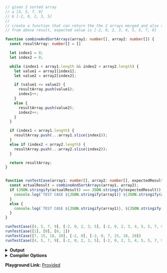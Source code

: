 
```ts
// given 2 sorted array
// a [4, 5, 7, 9]
// b [-2, 0, 2, 3, 5]
//
// create a function that can return the the 2 arrays merged and also sorted
// from above result, expected value is [-2, 0, 2, 3, 4, 5, 5, 7, 9]

function combineAndSortArrays(array1: number[], array2: number[]) {
  const resultArray: number[] = []

  let index1 = 0;
  let index2 = 0;

  while (index1 < array1.length && index2 < array2.length) {
    let value1 = array1[index1];
    let value2 = array2[index2];

    if (value1 <= value2) {
      resultArray.push(value1);
      index1++;
    }
    else {
      resultArray.push(value2);
      index2++;
    }
  }

  if (index1 < array1.length) {
    resultArray.push(...array1.slice(index1));
  }
  else if (index2 < array2.length) {
    resultArray.push(...array2.slice(index2));
  }

  return resultArray;
}


function runTestCase(array1: number[], array2: number[], expectedResult: number[]) {
  const actualResult = combineAndSortArrays(array1, array2);
  if (JSON.stringify(actualResult) === JSON.stringify(expectedResult)) {
    console.log(`TEST CASE ${JSON.stringify(array1)} ${JSON.stringify(array2)} - PASS`)
  }
  else {
    console.log(`TEST CASE ${JSON.stringify(array1)}, ${JSON.stringify(array2)} FAILED - ACTUAL VALUE = ${JSON.stringify(actualResult)}`)
  }
}

runTestCase([4, 5, 7, 9], [-2, 0, 2, 3, 5], [-2, 0, 2, 3, 4, 5, 5, 7, 9])
runTestCase([1], [0], [0, 1])
runTestCase([7, 15, 18, 20], [-2, 0], [-2, 0, 7, 15, 18, 20])
runTestCase([4, 5, 7, 9], [-2, 0, 2, 3, 5], [-2, 0, 2, 3, 4, 5, 5, 7, 9])
```



<details><summary><b>Output</b></summary>

```ts
"use strict";
// given 2 sorted array
// a [4, 5, 7, 9]
// b [-2, 0, 2, 3, 5]
//
// create a function that can return the the 2 arrays merged and also sorted
// from above result, expected value is [-2, 0, 2, 3, 4, 5, 5, 7, 9]
function combineAndSortArrays(array1, array2) {
    const resultArray = [];
    let index1 = 0;
    let index2 = 0;
    while (index1 < array1.length && index2 < array2.length) {
        let value1 = array1[index1];
        let value2 = array2[index2];
        if (value1 <= value2) {
            resultArray.push(value1);
            index1++;
        }
        else {
            resultArray.push(value2);
            index2++;
        }
    }
    if (index1 < array1.length) {
        resultArray.push(...array1.slice(index1));
    }
    else if (index2 < array2.length) {
        resultArray.push(...array2.slice(index2));
    }
    return resultArray;
}
function runTestCase(array1, array2, expectedResult) {
    const actualResult = combineAndSortArrays(array1, array2);
    if (JSON.stringify(actualResult) === JSON.stringify(expectedResult)) {
        console.log(`TEST CASE ${JSON.stringify(array1)} ${JSON.stringify(array2)} - PASS`);
    }
    else {
        console.log(`TEST CASE ${JSON.stringify(array1)}, ${JSON.stringify(array2)} FAILED - ACTUAL VALUE = ${JSON.stringify(actualResult)}`);
    }
}
runTestCase([4, 5, 7, 9], [-2, 0, 2, 3, 5], [-2, 0, 2, 3, 4, 5, 5, 7, 9]);
runTestCase([1], [0], [0, 1]);
runTestCase([7, 15, 18, 20], [-2, 0], [-2, 0, 7, 15, 18, 20]);
runTestCase([4, 5, 7, 9], [-2, 0, 2, 3, 5], [-2, 0, 2, 3, 4, 5, 5, 7, 9]);

```


</details>


<details><summary><b>Compiler Options</b></summary>

```json
{
  "compilerOptions": {
    "strict": true,
    "noImplicitAny": true,
    "strictNullChecks": true,
    "strictFunctionTypes": true,
    "strictPropertyInitialization": true,
    "strictBindCallApply": true,
    "noImplicitThis": true,
    "noImplicitReturns": true,
    "alwaysStrict": true,
    "esModuleInterop": true,
    "declaration": true,
    "target": "ES2017",
    "jsx": "react",
    "module": "ESNext",
    "moduleResolution": "node"
  }
}
```


</details>

**Playground Link:** [Provided](https://www.typescriptlang.org/play/?#code/PTAEHMEsDcFMDtQCZQGcD2AnALrAJqAIaaaECeAUCEaANoAsANKAKzMDszAnALpVgAjOgFokzAAzMxoAMzMWfEP1ABjTLEK4aAMwCu8FdkjpE2ABabVhROuy7Mps7FDnnKYqTKpQAW1iZwfCJ4AkIAGww0LFw8ZW1MdB8iAXQ4UHVUXTDsZlgADwAHWEMg6HDdZ0hvWlEJKWY5UCZWeQ5uPgo9AyMTVUSBSHhYAEEQgGVo4ZJyVAAKD3IARgAuUHhdHwF-Wh5mBbIkVfXN7Z4ASlAAbwpQPvhUbHTYTOypzyONrcwd0ABeOg6tzCsEegzw+UWf1A4gA3DdQMDQSF8ih-rCKPCAO5mSDA0CzMEQ0AAHiI0zIiwAdMD4OBzKAAGQM0CEvIoUn7JDUhB0swXa63IEg0BlMIVSH-faLWisxY8OGChHC0UVVFkzxIGXItnyjGKyDafEq2CQ4n-Y1IfnwxUZLLYN7kSkFXSoMyzY2LM4KxUs7WLADU-u9twAvtbQLAIs4BT7ba9yU6XW6LV7w7dWUhA8HQGHQ3qWYaCX6SeqltzaeYrTbnnaHWRE67ZpTm1LKagwpAVLAi+C8p7U3nbpHUJVCxmS5zy7yq4K4-aE87G83KZP253uxmzgOc-nbPYbDX4544WGMV1DMYbPoACrPbAAYUII-m5JWa0+pz25MO75O312EaFMUMQAEqHtgHx-jsM4qCYDxEIYujhGBLyPP8sGbIMIzjJM5JzFKX4atuBr4gAUmMADyABybbYJggxQNoZDzIhyHgRcvycaA5HUbR9G0gazH5EUJR4Chdpblc4awfc6DAtS6DgLMAAG14AKJjNeoD3sMYxqaAAAklw8TRDz8YxzFSmcIaGcZlGmXRDGCS+RE2cIoAAAq6WMylnPCuYRlGUmKjJGDyWEikqepmnabp+lGSZfFOUxLlLNZzAJfZSUCSlnLWaAABiwwAJIADJqQAIqA7nDPe14AKrDKVoAAGpNfV+n-JlvFmcllmsWE4nZNZvn+RQp6YDed6Ps+DCtKAnCgLwzA1NIkjIA08gAatdQbbIzDNGwLQLe0fmTfAt4PDN3a0HKK3iNt61ymdU1XU+N2LYsR2LAAHFID0rbU0LbUD62fd9f3IA9L0XdN72zHNx2LctIhrfU+2sCDaN7Y0h3zcj5xAA)
      
